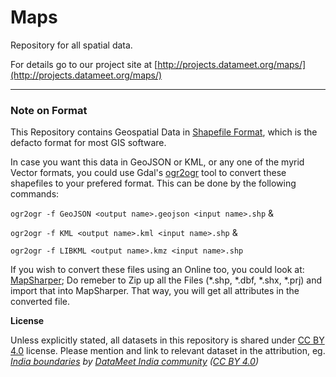 Maps
====

Repository for all spatial data.

For details go to our project site at [http://projects.datameet.org/maps/](http://projects.datameet.org/maps/)

----
### Note on Format ###

This Repository contains Geospatial Data in [Shapefile Format](https://en.wikipedia.org/wiki/Shapefile), which is the defacto format for most GIS software.

In case you want this data in GeoJSON or KML, or any one of the myrid Vector formats, you could use Gdal's [ogr2ogr](http://www.gdal.org/ogr2ogr.html) tool to convert these shapefiles to your prefered format. This can be done by the following commands:

`ogr2ogr -f GeoJSON <output name>.geojson <input name>.shp` &

`ogr2ogr -f KML <output name>.kml <input name>.shp`  &

`ogr2ogr -f LIBKML <output name>.kmz <input name>.shp`  

If you wish to convert these files using an Online too, you could look at: [MapSharper](http://www.mapshaper.org/); Do remeber to Zip up all the Files (*.shp, *.dbf, *.shx, *.prj) and import that into MapSharper. That way, you will get all attributes in the converted file.


**License**

Unless explicitly stated, all datasets in this repository is shared under [CC BY 4.0](https://creativecommons.org/licenses/by-sa/4.0/) license. Please mention and link to relevant dataset in the attribution, eg. *[India boundaries](https://github.com/datameet/maps/blob/master/Country/india-composite.geojson) by [DataMeet India community](http://datameet.org/) ([CC BY 4.0](https://creativecommons.org/licenses/by-sa/4.0/))*
